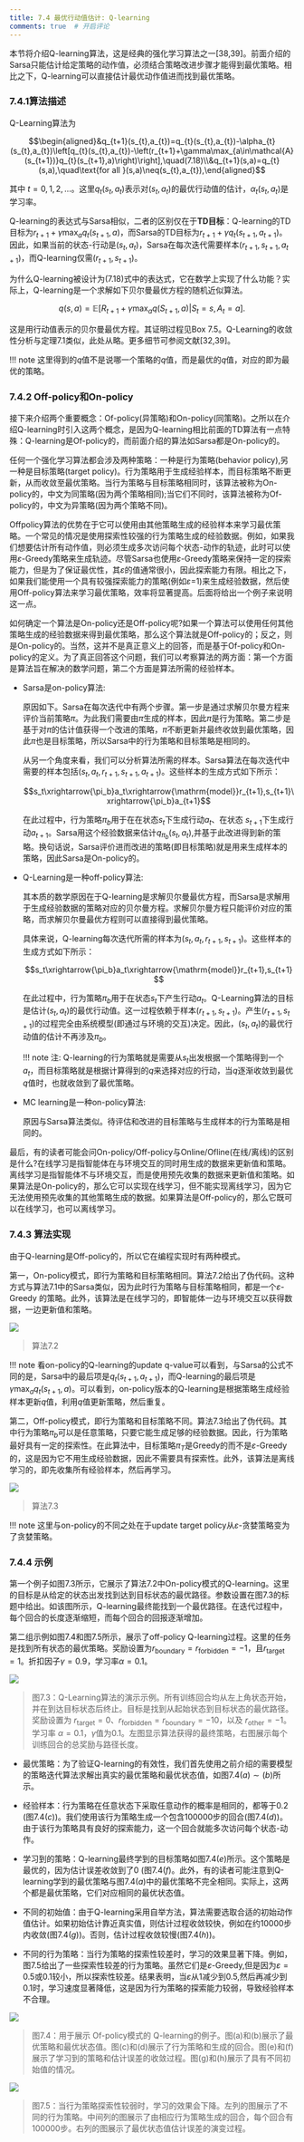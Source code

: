 ```yaml
---
title: 7.4 最优行动值估计: Q-learning
comments: true  # 开启评论
---
```

本节将介绍Q-learning算法，这是经典的强化学习算法之一[38,39]。前面介绍的Sarsa只能估计给定策略的动作值，必须结合策略改进步骤才能得到最优策略。相比之下，Q-learning可以直接估计最优动作值进而找到最优策略。

### 7.4.1算法描述

Q-Learning算法为

$$\begin{aligned}&q_{t+1}(s_{t},a_{t})=q_{t}(s_{t},a_{t})-\alpha_{t}(s_{t},a_{t})\left[q_{t}(s_{t},a_{t})-\left(r_{t+1}+\gamma\max_{a\in\mathcal{A}(s_{t+1})}q_{t}(s_{t+1},a)\right)\right],\quad(7.18)\\&q_{t+1}(s,a)=q_{t}(s,a),\quad\text{for all }(s,a)\neq(s_{t},a_{t}),\end{aligned}$$


其中 $t =0,1,2, \dots$。这里$q_t(s_t, a_t)$表示对$(s_t, a_t)$的最优行动值的估计，$\alpha_t(s_t, a_t)$是学习率。

Q-learning的表达式与Sarsa相似，二者的区别仅在于**TD目标**：Q-learning的TD目标为$r_{t+1} + \gamma \max_a q_t(s_{t+1}, a)$，而Sarsa的TD目标为$r_{t+1} + \gamma q_t(s_{t+1}, a_{t+1})$。因此，如果当前的状态-行动是$(s_t, a_t)$，Sarsa在每次迭代需要样本$(r_{t+1}, s_{t+1}, a_{t+1})$，而Q-learning仅需$(r_{t+1}, s_{t+1})$。


为什么Q-learning被设计为$(7.18)$式中的表达式，它在数学上实现了什么功能？实际上，Q-learning是一个求解如下贝尔曼最优方程的随机近似算法。

$$q(s,a)=\mathbb{E}\left[R_{t+1}+\gamma\max_{a}q(S_{t+1},a)|S_{t}=s,A_{t}=a\right].\tag{7.19}$$

这是用行动值表示的贝尔曼最优方程。其证明过程见Box 7.5。Q-Learning的收敛性分析与定理7.1类似，此处从略。更多细节可参阅文献[32,39]。

!!! note
    这里得到的$q$值不是说哪一个策略的$q$值，而是最优的$q$值，对应的即为最优的策略。

### 7.4.2 Off-policy和On-policy

接下来介绍两个重要概念：Of-policy(异策略)和On-policy(同策略)。之所以在介绍Q-learning时引入这两个概念，是因为Q-learning相比前面的TD算法有一点特殊：Q-learning是Of-policy的，而前面介绍的算法如Sarsa都是On-policy的。

任何一个强化学习算法都会涉及两种策略：一种是行为策略(behavior policy),另一种是目标策略(target policy)。行为策略用于生成经验样本，而目标策略不断更新，从而收敛至最优策略。当行为策略与目标策略相同时，该算法被称为On-policy的，中文为同策略(因为两个策略相同);当它们不同时，该算法被称为Of-policy的，中文为异策略(因为两个策略不同)。

Offpolicy算法的优势在于它可以使用由其他策略生成的经验样本来学习最优策略。一个常见的情况是使用探索性较强的行为策略生成的经验数据。例如，如果我们想要估计所有动作值，则必须生成多次访问每个状态-动作的轨迹，此时可以使用$\varepsilon$-Greedy策略来生成轨迹。尽管Sarsa也使用$\varepsilon$-Greedy策略来保持一定的探索能力，但是为了保证最优性，其$\varepsilon$的值通常很小，因此探索能力有限。相比之下，如果我们能使用一个具有较强探索能力的策略(例如$\varepsilon$=1)来生成经验数据，然后使用Off-policy算法来学习最优策略，效率将显著提高。后面将给出一个例子来说明这一点。

如何确定一个算法是On-policy还是Off-policy呢?如果一个算法可以使用任何其他策略生成的经验数据来得到最优策略，那么这个算法就是Off-policy的；反之，则是On-policy的。当然，这并不是真正意义上的回答，而是基于Of-policy和On-policy的定义。为了真正回答这个问题，我们可以考察算法的两方面：第一个方面是算法旨在解决的数学问题，第二个方面是算法所需的经验样本。

- Sarsa是on-policy算法:
  
    原因如下。Sarsa在每次迭代中有两个步骤。第一步是通过求解贝尔曼方程来评价当前策略$\pi$。为此我们需要由$\pi$生成的样本，因此$\pi$是行为策略。第二步是基于对$\pi$的估计值获得一个改进的策略，$\pi$不断更新并最终收敛到最优策略，因此$\pi$也是目标策略，所以Sarsa中的行为策略和目标策略是相同的。

    从另一个角度来看，我们可以分析算法所需的样本。Sarsa算法在每次迭代中需要的样本包括$(s_t, a_t, r_{t+1}, s_{t+1}, a_{t+1})$。这些样本的生成方式如下所示：

    $$s_t\xrightarrow{\pi_b}a_t\xrightarrow{\mathrm{model}}r_{t+1},s_{t+1}\xrightarrow{\pi_b}a_{t+1}$$

    在此过程中，行为策略$\pi_b$用于在在状态$s_t$下生成行动$a_t$、在状态 $s_{t+1}$下生成行动$a_{t+1}$。Sarsa用这个经验数据来估计$q_{\pi_b}(s_t,a_t)$,并基于此改进得到新的策略。换句话说，Sarsa评价进而改进的策略(即目标策略)就是用来生成样本的策略，因此Sarsa是On-policy的。
    

- Q-Learning是一种off-policy算法:
    
    其本质的数学原因在于Q-learning是求解贝尔曼最优方程，而Sarsa是求解用于生成经验数据的策略对应的贝尔曼方程。求解贝尔曼方程只能评价对应的策略，而求解贝尔曼最优方程则可以直接得到最优策略。

    具体来说，Q-learning每次迭代所需的样本为$(s_t, a_t, r_{t+1}, s_{t+1})$。这些样本的生成方式如下所示：

    $$s_t\xrightarrow{\pi_b}a_t\xrightarrow{\mathrm{model}}r_{t+1},s_{t+1}$$

    在此过程中，行为策略$\pi_b$用于在状态$s_t$下产生行动$a_t$。Q-Learning算法的目标是估计$(s_t, a_t)$的最优行动值。这一过程依赖于样本$(r_{t+1}, s_{t+1})$。产生$(r_{t+1},s_{t+1})$的过程完全由系统模型(即通过与环境的交互)决定。因此，$(s_t, a_t)$的最优行动值的估计不再涉及$\pi_b$。

    !!! note
        注: Q-learning的行为策略就是需要从$s_t$出发根据一个策略得到一个$a_t$，而目标策略就是根据计算得到的$q$来选择对应的行动，当$q$逐渐收敛到最优$q$值时，也就收敛到了最优策略。

- MC learning是一种on-policy算法:

    原因与Sarsa算法类似。待评估和改进的目标策略与生成样本的行为策略是相同的。

最后，有的读者可能会问On-policy/Off-policy与Online/Ofline(在线/离线)的区别是什么?在线学习是指智能体在与环境交互的同时用生成的数据来更新值和策略。离线学习是指智能体不与环境交互，而是使用预先收集的数据来更新值和策略。如果算法是On-policy的，那么它可以实现在线学习，但不能实现离线学习，因为它无法使用预先收集的其他策略生成的数据。如果算法是Off-policy的，那么它既可以在线学习，也可以离线学习。

### 7.4.3 算法实现

由于Q-learning是Off-policy的，所以它在编程实现时有两种模式。

第一，On-policy模式，即行为策略和目标策略相同。算法7.2给出了伪代码。这种方式与算法7.1中的Sarsa类似，因为此时行为策略与目标策略相同，都是一个$\varepsilon$-Greedy 的策略。此外，该算法是在线学习的，即智能体一边与环境交互以获得数据，一边更新值和策略。

 ![](../img/07/3.png)
 > 算法7.2


!!! note
    看on-policy的Q-learning的update q-value可以看到，与Sarsa的公式不同的是，Sarsa中的最后项是$q_t(s_{t+1},a_{t+1})$，而Q-learning的最后项是$\gamma \max_a q_t(s_{t+1},a)$。可以看到，on-policy版本的Q-learning是根据策略生成经验样本更新$q$值，利用$q$值更新策略，然后重复。

第二，Off-policy模式，即行为策略和目标策略不同。算法7.3给出了伪代码。其中行为策略$\pi_b$可以是任意策略，只要它能生成足够的经验数据。因此，行为策略最好具有一定的探索性。在此算法中，目标策略$\pi_T$是Greedy的而不是$\varepsilon$-Greedy的，这是因为它不用生成经验数据，因此不需要具有探索性。此外，该算法是离线学习的，即先收集所有经验样本，然后再学习。

 ![](../img/07/4.png)
 > 算法7.3

!!! note
    这里与on-policy的不同之处在于update target policy从$\varepsilon$-贪婪策略变为了贪婪策略。

### 7.4.4 示例

第一个例子如图7.3所示，它展示了算法7.2中On-policy模式的Q-learning。这里的目标是从给定的状态出发找到达到目标状态的最优路径。参数设置在图7.3的标题中给出。如该图所示，Q-learning最终能找到一个最优路径。在迭代过程中，每个回合的长度逐渐缩短，而每个回合的回报逐渐增加。

第二组示例如图$7.4$和图$7.5$所示，展示了off-policy Q-learning过程。这里的任务是找到所有状态的最优策略。奖励设置为$r_{\text{boundary}} = r_{\text{forbidden}} = -1$，且$r_{\text{target}} =1$。折扣因子$\gamma =0.9$，学习率$\alpha =0.1$。

![](../img/07/5.png)
 > 图$7.3$：Q-Learning算法的演示示例。所有训练回合均从左上角状态开始，并在到达目标状态后终止。目标是找到从起始状态到目标状态的最优路径。奖励设置为 $r_{\text{target}} =0$、$r_{\text{forbidden}} = r_{\text{boundary}} = -10$，以及 $r_{\text{other}} = -1$。学习率 $\alpha =0.1$，$\gamma$值为0.1。左图显示算法获得的最终策略，右图展示每个训练回合的总奖励与路径长度。

- 最优策略：为了验证Q-learning的有效性，我们首先使用之前介绍的需要模型的策略迭代算法求解出真实的最优策略和最优状态值，如图$7.4(a)\sim(b)$所示。

- 经验样本：行为策略在任意状态下采取任意动作的概率是相同的，都等于$0.2$
(图$7.4(c)$)。我们使用该行为策略生成一个包含$100000$步的回合(图$7.4(d)$)。由于该行为策略具有良好的探索能力，这一个回合就能多次访问每个状态-动作。

- 学习到的策略：Q-learning最终学到的目标策略如图$7.4(e)$所示。这个策略是最优的，因为估计误差收敛到了$0$ (图$7.4(f)$。此外，有的读者可能注意到Q-learning学到的最优策略与图$7.4(a)$中的最优策略不完全相同。实际上，这两个都是最优策略，它们对应相同的最优状态值。

- 不同的初始值：由于Q-learning采用自举方法，算法需要选取合适的初始动作值估计。如果初始估计靠近真实值，则估计过程收敛较快，例如在约$10000$步内收敛(图$7.4(g)$)。否则，估计过程收敛较慢(图$7.4(h)$)。

- 不同的行为策略：当行为策略的探索性较差时，学习的效果显著下降。例如，图$7.5$给出了一些探索性较差的行为策略。虽然它们是$\varepsilon$-Greedy,但是因为$\varepsilon=0.5$或$0.1$较小，所以探索性较差。结果表明，当$\varepsilon$从1减少到0.5,然后再减少到0.1时，学习速度显著降低，这是因为行为策略的探索能力较弱，导致经验样本不合理。
  
 ![](../img/07/6.png)
 >图$7.4$：用于展示 Of-policy模式的 Q-learning的例子。图(a)和(b)展示了最优策略和最优状态值。图(c)和(d)展示了行为策略和生成的回合。图(e)和(f)展示了学习到的策略和估计误差的收敛过程。图(g)和(h)展示了具有不同初始值的情况。

 ![](../img/07/7.png)
 >图$7.5$：当行为策略探索性较弱时，学习的效果会下降。左列的图展示了不同的行为策略。中间列的图展示了由相应行为策略生成的回合，每个回合有100000步。右列的图展示了最优状态值估计误差的演变过程。
